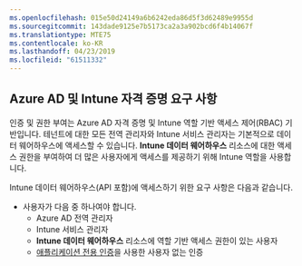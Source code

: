 ```yaml
---
ms.openlocfilehash: 015e50d24149a6b6242eda86d5f3d62489e9955d
ms.sourcegitcommit: 143dade9125e7b5173ca2a3a902bcd6f4b14067f
ms.translationtype: MTE75
ms.contentlocale: ko-KR
ms.lasthandoff: 04/23/2019
ms.locfileid: "61511332"
---
```

<!-- This include is part of the Intune Data Warehouse documentation. -->

## <a name="azure-ad-and-intune-credential-requirements"></a>Azure AD 및 Intune 자격 증명 요구 사항

인증 및 권한 부여는 Azure AD 자격 증명 및 Intune 역할 기반 액세스 제어(RBAC) 기반입니다. 테넌트에 대한 모든 전역 관리자와 Intune 서비스 관리자는 기본적으로 데이터 웨어하우스에 액세스할 수 있습니다. **Intune 데이터 웨어하우스** 리소스에 대한 액세스 권한을 부여하여 더 많은 사용자에게 액세스를 제공하기 위해 Intune 역할을 사용합니다.

Intune 데이터 웨어하우스(API 포함)에 액세스하기 위한 요구 사항은 다음과 같습니다.

  -  사용자가 다음 중 하나여야 합니다.
      -  Azure AD 전역 관리자
      -  Intune 서비스 관리자
      -  **Intune 데이터 웨어하우스** 리소스에 역할 기반 액세스 권한이 있는 사용자
      -  [애플리케이션 전용 인증](../data-warehouse-app-only-auth.md)을 사용한 사용자 없는 인증 
